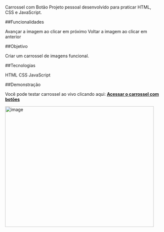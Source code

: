 Carrossel com Botão
Projeto pessoal desenvolvido para praticar HTML, CSS e JavaScript.

##Funcionalidades

Avançar a imagem ao clicar em próximo
Voltar a imagem ao clicar em anterior

##Objetivo

Criar um carrossel de imagens funcional.

##Tecnologias

HTML
CSS
JavaScript

##Demonstração

Você pode testar carrossel ao vivo clicando aqui:
**[Acessar o carrossel com botões](https://leandrosani.github.io/carrossel-com-botao-js/index.html)**

<img width="481" height="391" alt="image" src="https://github.com/user-attachments/assets/f32437e6-b9e1-40eb-a4a3-3f7707eee40f" />
